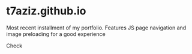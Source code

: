 # t7aziz.github.io
Most recent installment of my portfolio. Features JS page navigation and image preloading for a good experience

Check

